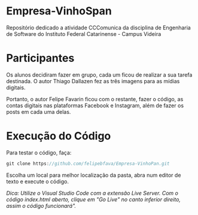 # Empresa-VinhoSpan
Repositório dedicado a atividade CCComunica da disciplina de Engenharia de Software do Instituto Federal Catarinense - Campus Videira

# Participantes
Os alunos decidiram fazer em grupo, cada um ficou de realizar a sua tarefa destinada. O autor Thiago Dallazen fez as três imagens para as mídias digitais.

Portanto, o autor Felipe Favarin ficou com o restante, fazer o código, as contas digitais nas plataformas Facebook e Instagram, além de fazer os posts em cada uma delas.

# Execução do Código
Para testar o código, faça:
```js
git clone https://github.com/felipebfava/Empresa-VinhoPan.git
```

Escolha um local para melhor localização da pasta, abra num editor de texto e execute o código.

*Dica: Utilize o Visual Studio Code com a extensão Live Server. Com o código index.html aberto, clique em "Go Live" no canto inferior direito, assim o código funcionará".*
